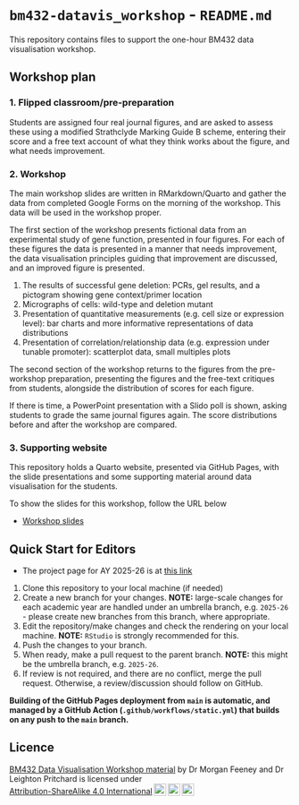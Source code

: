 # `bm432-datavis_workshop` - `README.md`

This repository contains files to support the one-hour BM432 data visualisation workshop.

## Workshop plan

### 1. Flipped classroom/pre-preparation

Students are assigned four real journal figures, and are asked to assess these using a modified Strathclyde Marking Guide B scheme, entering their score and a free text account of what they think works about the figure, and what needs improvement.

### 2. Workshop

The main workshop slides are written in RMarkdown/Quarto and gather the data from completed Google Forms on the morning of the workshop. This data will be used in the workshop proper.

The first section of the workshop presents fictional data from an experimental study of gene function, presented in four figures. For each of these figures the data is presented in a manner that needs improvement, the data visualisation principles guiding that improvement are discussed, and an improved figure is presented.

1. The results of successful gene deletion: PCRs, gel results, and a pictogram showing gene context/primer location
2. Micrographs of cells: wild-type and deletion mutant
3. Presentation of quantitative measurements (e.g. cell size or expression level): bar charts and more informative representations of data distributions
4. Presentation of correlation/relationship data (e.g. expression under tunable promoter): scatterplot data, small multiples plots

The second section of the workshop returns to the figures from the pre-workshop preparation, presenting the figures and the free-text critiques from students, alongside the distribution of scores for each figure.

If there is time, a PowerPoint presentation with a Slido poll is shown, asking students to grade the same journal figures again. The score distributions before and after the workshop are compared.

### 3. Supporting website

This repository holds a Quarto website, presented via GitHub Pages, with the slide presentations and some supporting material around data visualisation for the students.

To show the slides for this workshop, follow the URL below

- [Workshop slides](https://sipbs-compbiol.github.io/bm432-datavis_workshop/bm432-datavis.html)

## Quick Start for Editors

- The project page for AY 2025-26 is at [this link](https://github.com/orgs/sipbs-compbiol/projects/4)

1. Clone this repository to your local machine (if needed)
2. Create a new branch for your changes. **NOTE:** large-scale changes for each academic year are handled under an umbrella branch, e.g. `2025-26` - please create new branches from this branch, where appropriate.
3. Edit the repository/make changes and check the rendering on your local machine. **NOTE:** `RStudio` is strongly recommended for this.
4. Push the changes to your branch.
5. When ready, make a pull request to the parent branch. **NOTE:** this might be the umbrella branch, e.g. `2025-26`.
6. If review is not required, and there are no conflict, merge the pull request. Otherwise, a review/discussion should follow on GitHub.

**Building of the GitHub Pages deployment from `main` is automatic, and managed by a GitHub Action (`.github/workflows/static.yml`) that builds on any push to the `main` branch.**

## Licence

<p xmlns:cc="http://creativecommons.org/ns#" xmlns:dct="http://purl.org/dc/terms/"><a property="dct:title" rel="cc:attributionURL" href="https://github.com/sipbs-compbiol/bm432-datavis_workshop">BM432 Data Visualisation Workshop material</a> by <span property="cc:attributionName">Dr Morgan Feeney and Dr Leighton Pritchard</span> is licensed under <a href="http://creativecommons.org/licenses/by-sa/4.0/?ref=chooser-v1" target="_blank" rel="license noopener noreferrer" style="display:inline-block;">Attribution-ShareAlike 4.0 International<img style="height:22px!important;margin-left:3px;vertical-align:text-bottom;" src="https://mirrors.creativecommons.org/presskit/icons/cc.svg?ref=chooser-v1"><img style="height:22px!important;margin-left:3px;vertical-align:text-bottom;" src="https://mirrors.creativecommons.org/presskit/icons/by.svg?ref=chooser-v1"><img style="height:22px!important;margin-left:3px;vertical-align:text-bottom;" src="https://mirrors.creativecommons.org/presskit/icons/sa.svg?ref=chooser-v1"></a></p> 